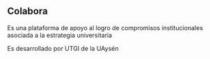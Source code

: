## Colabora

Es una plataforma de apoyo al logro de compromisos institucionales asociada a la estrategia universitaria

Es desarrollado por UTGI de la UAysén
